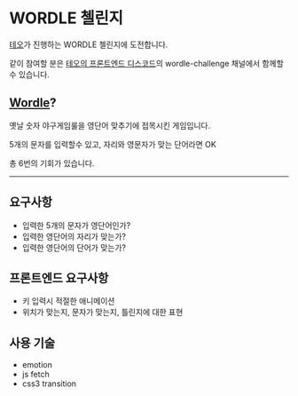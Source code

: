 # WORDLE 첼린지

[테오](https://velog.io/@teo)가 진행하는 WORDLE 첼린지에 도전합니다.

같이 참여할 분은 [테오의 프론트엔드 디스코드](https://discord.gg/2pwX6y9dwj)의 wordle-challenge 채널에서 함께할수 있습니다.

## [Wordle](https://www.nytimes.com/games/wordle/index.html)?

옛날 숫자 야구게임룰을 영단어 맞추기에 접목시킨 게임입니다.

5개의 문자를 입력할수 있고, 자리와 영문자가 맞는 단어라면 OK

총 6번의 기회가 있습니다.

---

## 요구사항
- 입력한 5개의 문자가 영단어인가?
- 입력한 영단어의 자리가 맞는가?
- 입력한 영단어의 단어가 맞는가?

## 프론트엔드 요구사항
- 키 입력시 적절한 애니메이션
- 위치가 맞는지, 문자가 맞는지, 틀린지에 대한 표현

## 사용 기술
- emotion
- js fetch
- css3 transition
